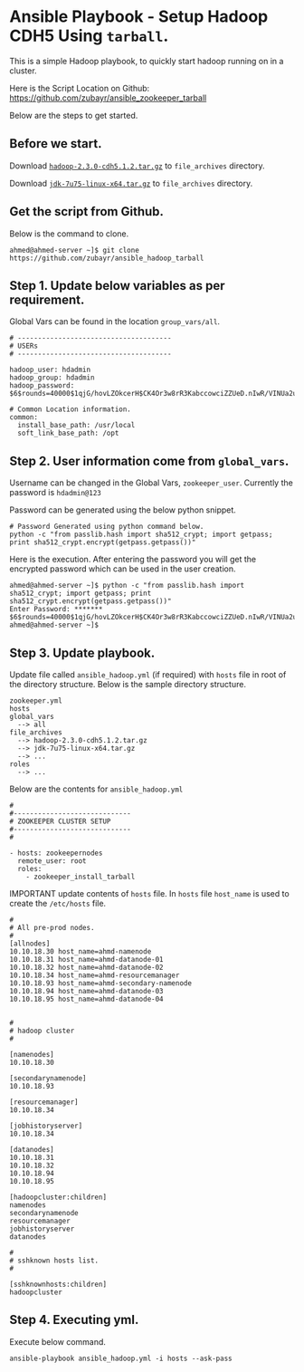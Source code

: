 # Ansible Playbook - Setup Hadoop CDH5 Using `tarball`.

This is a simple Hadoop playbook, to quickly start hadoop running on in a cluster.

Here is the Script Location on Github: https://github.com/zubayr/ansible_zookeeper_tarball

Below are the steps to get started.

## Before we start.

Download [`hadoop-2.3.0-cdh5.1.2.tar.gz`](http://archive.cloudera.com/cdh5/cdh/5/hadoop-2.3.0-cdh5.1.2.tar.gz) to `file_archives` directory.

Download [`jdk-7u75-linux-x64.tar.gz`](http://www.oracle.com/technetwork/java/javase/downloads/java-archive-downloads-javase7-521261.html#jdk-7u75-oth-JPR) to `file_archives` directory.

## Get the script from Github.

Below is the command to clone. 

    ahmed@ahmed-server ~]$ git clone https://github.com/zubayr/ansible_hadoop_tarball

## Step 1. Update below variables as per requirement.


Global Vars can be found in the location `group_vars/all`.

    # --------------------------------------
    # USERs
    # --------------------------------------
    
    hadoop_user: hdadmin
    hadoop_group: hdadmin
    hadoop_password: $6$rounds=40000$1qjG/hovLZOkcerH$CK4Or3w8rR3KabccowciZZUeD.nIwR/VINUa2uPsmGK/2xnmOt80TjDwbof9rNvnYY6icCkdAR2qrFquirBtT1

    # Common Location information.
    common:
      install_base_path: /usr/local
      soft_link_base_path: /opt


## Step 2. User information come from `global_vars`.

Username can be changed in the Global Vars, `zookeeper_user`.
Currently the password is `hdadmin@123`

Password can be generated using the below python snippet.

    # Password Generated using python command below.
    python -c "from passlib.hash import sha512_crypt; import getpass; print sha512_crypt.encrypt(getpass.getpass())"

Here is the execution. After entering the password you will get the encrypted password which can be used in the user creation.

    ahmed@ahmed-server ~]$ python -c "from passlib.hash import sha512_crypt; import getpass; print sha512_crypt.encrypt(getpass.getpass())"
    Enter Password: *******
    $6$rounds=40000$1qjG/hovLZOkcerH$CK4Or3w8rR3KabccowciZZUeD.nIwR/VINUa2uPsmGK/2xnmOt80TjDwbof9rNvnYY6icCkdAR2qrFquirBtT1
    ahmed@ahmed-server ~]$

## Step 3. Update playbook. 

Update file called `ansible_hadoop.yml` (if required) with `hosts` file in root of the directory structure.
Below is the sample directory structure.


    zookeeper.yml
    hosts
    global_vars
      --> all
    file_archives
      --> hadoop-2.3.0-cdh5.1.2.tar.gz
      --> jdk-7u75-linux-x64.tar.gz
      --> ...
    roles
      --> ...
      
      
Below are the contents for `ansible_hadoop.yml`

    #
    #-----------------------------
    # ZOOKEEPER CLUSTER SETUP
    #-----------------------------
    #
    
    - hosts: zookeepernodes
      remote_user: root
      roles:
        - zookeeper_install_tarball


IMPORTANT update contents of `hosts` file. 
In `hosts` file `host_name` is used to create the `/etc/hosts` file. 


    #
    # All pre-prod nodes. 
    #
    [allnodes]
    10.10.18.30 host_name=ahmd-namenode
    10.10.18.31 host_name=ahmd-datanode-01
    10.10.18.32 host_name=ahmd-datanode-02
    10.10.18.34 host_name=ahmd-resourcemanager
    10.10.18.93 host_name=ahmd-secondary-namenode
    10.10.18.94 host_name=ahmd-datanode-03
    10.10.18.95 host_name=ahmd-datanode-04
    
    
    # 
    # hadoop cluster
    #
    
    [namenodes]
    10.10.18.30
    
    [secondarynamenode]
    10.10.18.93
    
    [resourcemanager]
    10.10.18.34
    
    [jobhistoryserver]
    10.10.18.34
    
    [datanodes]
    10.10.18.31
    10.10.18.32
    10.10.18.94
    10.10.18.95
    
    [hadoopcluster:children]
    namenodes
    secondarynamenode
    resourcemanager
    jobhistoryserver
    datanodes
    
    #
    # sshknown hosts list.
    #
    
    [sshknownhosts:children]
    hadoopcluster



    

## Step 4. Executing yml.

Execute below command. 

    ansible-playbook ansible_hadoop.yml -i hosts --ask-pass
    
 